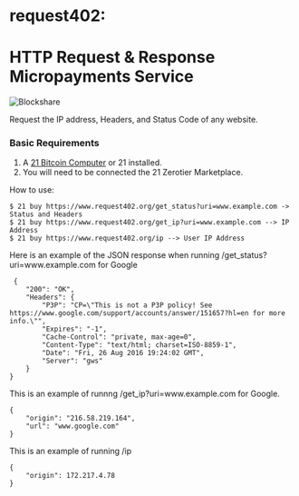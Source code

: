 # request402: 
HTTP Request & Response Micropayments Service
===========================================
![Blockshare](https://machine-payable.herokuapp.com/static/img/abstractdot.ico)

Request the IP address, Headers, and Status Code of any website.

<h3> Basic Requirements </h3>

1. A  <a href="https://21.co">21 Bitcoin Computer</a> or 21 installed.
2. You will need to be connected the 21 Zerotier Marketplace.

How to use:

    $ 21 buy https://www.request402.org/get_status?uri=www.example.com -> Status and Headers
    $ 21 buy https://www.request402.org/get_ip?uri=www.example.com --> IP Address
    $ 21 buy https://www.request402.org/ip --> User IP Address


<p>Here is an example of the JSON response when running /get_status?uri=www.example.com for Google</p>
<pre><code> {
    "200": "OK",
    "Headers": {
        "P3P": "CP=\"This is not a P3P policy! See https://www.google.com/support/accounts/answer/151657?hl=en for more info.\"",
        "Expires": "-1",
        "Cache-Control": "private, max-age=0",
        "Content-Type": "text/html; charset=ISO-8859-1",
        "Date": "Fri, 26 Aug 2016 19:24:02 GMT",
        "Server": "gws"
    }
}
</code></pre>
<p>This is an example of runnng /get_ip?uri=www.example.com for Google.</p>
<pre><code>{
    "origin": "216.58.219.164",
    "url": "www.google.com"
}
</code></pre>

<p>This is an example of running /ip </p>
<pre><code>{
    "origin": 172.217.4.78
}
</code></pre>
